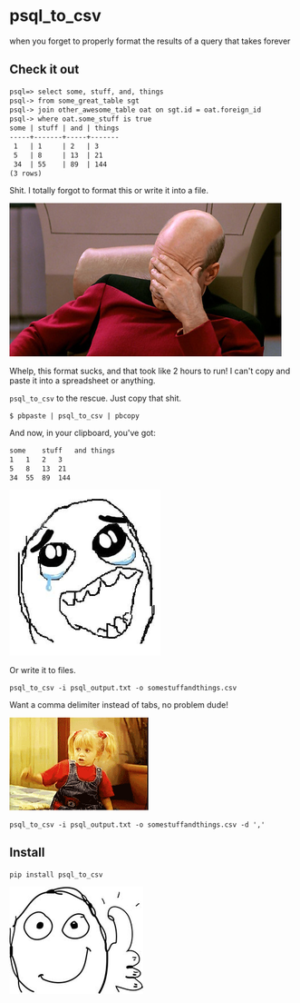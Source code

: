 # psql_to_csv

when you forget to properly format the results of a query that takes forever


## Check it out

```
psql=> select some, stuff, and, things
psql-> from some_great_table sgt
psql-> join other_awesome_table oat on sgt.id = oat.foreign_id
psql-> where oat.some_stuff is true
some | stuff | and | things
-----+-------+-----+-------
 1   | 1     | 2   | 3
 5   | 8     | 13  | 21
 34  | 55    | 89  | 144
(3 rows)
 ```

Shit. I totally forgot to format this or write it into a file.

![facepalm](assets/facepalm.jpg)

Whelp, this format sucks, and that took like 2 hours to run! I can't copy and paste it into a spreadsheet or anything.

`psql_to_csv` to the rescue. Just copy that shit.

```
$ pbpaste | psql_to_csv | pbcopy
```

And now, in your clipboard, you've got:

```
some	stuff	and	things
1	1	2	3
5	8	13	21
34	55	89	144
```

![yey](assets/yey.jpg)

Or write it to files.

```
psql_to_csv -i psql_output.txt -o somestuffandthings.csv
```

Want a comma delimiter instead of tabs, no problem dude!

![yougotit](assets/yougotit.gif)

```
psql_to_csv -i psql_output.txt -o somestuffandthings.csv -d ','
```

## Install

```
pip install psql_to_csv
```

![thumbsup](assets/thumbsup.jpg)
